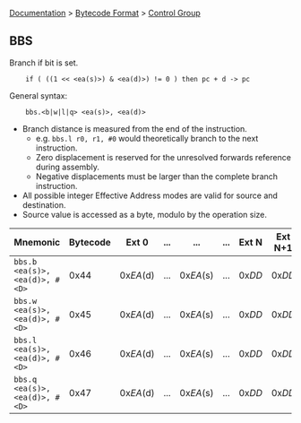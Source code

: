 [Documentation](../../README.md) > [Bytecode Format](../README.md) > [Control Group](../InstructionsControl.md)

## BBS

Branch if bit is set.

        if ( ((1 << <ea(s)>) & <ea(d)>) != 0 ) then pc + d -> pc

General syntax:

        bbs.<b|w|l|q> <ea(s)>, <ea(d)>

* Branch distance is measured from the end of the instruction.
    - e.g. `bbs.l r0, r1, #0` would theoretically branch to the next instruction.
    - Zero displacement is reserved for the unresolved forwards reference during assembly.
    - Negative displacements must be larger than the complete branch instruction.
* All possible integer Effective Address modes are valid for source and destination.
* Source value is accessed as a byte, modulo by the operation size.

| Mnemonic | Bytecode | Ext 0 | ... | ... | ... | Ext N | Ext N+1 | Ext N+2 | Ext N+3 |
| - | - | - | - | - | - | - | - | - | - |
| `bbs.b <ea(s)>, <ea(d)>, #<D>` | 0x44 | 0x*EA*(d) | ... | 0x*EA*(s) | ... | 0x*DD* | 0x*DD* | 0x*DD* | 0x*DD* |
| `bbs.w <ea(s)>, <ea(d)>, #<D>` | 0x45 | 0x*EA*(d) | ... | 0x*EA*(s) | ... | 0x*DD* | 0x*DD* | 0x*DD* | 0x*DD* |
| `bbs.l <ea(s)>, <ea(d)>, #<D>` | 0x46 | 0x*EA*(d) | ... | 0x*EA*(s) | ... | 0x*DD* | 0x*DD* | 0x*DD* | 0x*DD* |
| `bbs.q <ea(s)>, <ea(d)>, #<D>` | 0x47 | 0x*EA*(d) | ... | 0x*EA*(s) | ... | 0x*DD* | 0x*DD* | 0x*DD* | 0x*DD* |
